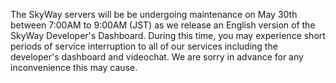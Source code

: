 The SkyWay servers will be be undergoing maintenance on May 30th between 7:00AM to 9:00AM (JST) as we release an English version of the SkyWay Developer's Dashboard. During this time, you may experience short periods of service interruption to all of our services including the developer's dashboard and videochat. We are sorry in advance for any inconvenience this may cause.